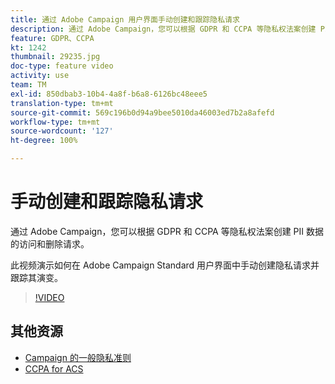 ```yaml
---
title: 通过 Adobe Campaign 用户界面手动创建和跟踪隐私请求
description: 通过 Adobe Campaign，您可以根据 GDPR 和 CCPA 等隐私权法案创建 PII 数据的访问和删除请求。此视频演示如何在 Adobe Campaign Standard 用户界面中手动创建隐私请求并跟踪其演变。
feature: GDPR、CCPA
kt: 1242
thumbnail: 29235.jpg
doc-type: feature video
activity: use
team: TM
exl-id: 850dbab3-10b4-4a8f-b6a8-6126bc48eee5
translation-type: tm+mt
source-git-commit: 569c196b0d94a9bee5010da46003ed7b2a8afefd
workflow-type: tm+mt
source-wordcount: '127'
ht-degree: 100%

---
```


# 手动创建和跟踪隐私请求

通过 Adobe Campaign，您可以根据 GDPR 和 CCPA 等隐私权法案创建 PII 数据的访问和删除请求。

此视频演示如何在 Adobe Campaign Standard 用户界面中手动创建隐私请求并跟踪其演变。

>[!VIDEO](https://video.tv.adobe.com/v/29235?quality=12)

## 其他资源

* [Campaign 的一般隐私准则](https://helpx.adobe.com/cn/campaign/kb/campaign-privacy-overview.html)
* [CCPA for ACS](https://helpx.adobe.com/cn/campaign/kb/acs-privacy.html#ccpa)
